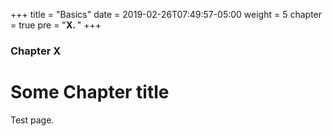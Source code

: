 +++
title = "Basics"
date = 2019-02-26T07:49:57-05:00
weight = 5
chapter = true
pre = "<b>X. </b>"
+++

### Chapter X

# Some Chapter title

Test page.